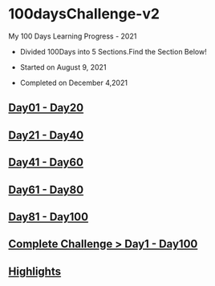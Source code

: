 # 100daysChallenge-v2

My 100 Days Learning Progress - 2021

- Divided 100Days into 5 Sections.Find the Section Below!

- Started on August 9, 2021

- Completed on December 4,2021


## [Day01 - Day20](https://github.com/rakeshelamaran98/100daysChallenge-v2/blob/main/Day1%20-%20Day20) 

## [Day21 - Day40](https://github.com/rakeshelamaran98/100daysChallenge-v2/blob/main/Day21-Day40)

## [Day41 - Day60](https://github.com/rakeshelamaran98/100Daystolearnandgrow/blob/master/Day41-Day60)

## [Day61 - Day80](https://github.com/rakeshelamaran98/100Daystolearnandgrow/blob/master/Day61%20-%20Day80)

## [Day81 - Day100](https://github.com/rakeshelamaran98/100Daystolearnandgrow/blob/master/Day81-Day100)

## [Complete Challenge > Day1 - Day100](https://github.com/rakeshelamaran98/100Daystolearnandgrow/blob/master/Day1-Day100)

## [Highlights](https://github.com/rakeshelamaran98/100Daystolearnandgrow/blob/master/Highlights)
